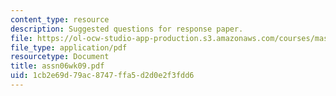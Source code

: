 ```yaml
---
content_type: resource
description: Suggested questions for response paper.
file: https://ol-ocw-studio-app-production.s3.amazonaws.com/courses/mas-961-seminar-on-deep-engagement-fall-2004/1cb2e69d79ac8747ffa5d2d0e2f3fdd6_assn06wk09.pdf
file_type: application/pdf
resourcetype: Document
title: assn06wk09.pdf
uid: 1cb2e69d-79ac-8747-ffa5-d2d0e2f3fdd6
---
```

